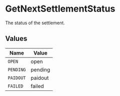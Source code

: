 # GetNextSettlementStatus

The status of the settlement.


## Values

| Name      | Value     |
| --------- | --------- |
| `OPEN`    | open      |
| `PENDING` | pending   |
| `PAIDOUT` | paidout   |
| `FAILED`  | failed    |